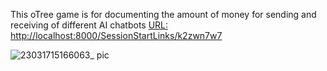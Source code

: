 This oTree game is for documenting the amount of money for sending and receiving of different AI chatbots
[URL: http://localhost:8000/SessionStartLinks/k2zwn7w7](http://localhost:8000/SessionSplitScreen/slh7qvd9)

![23031715166063_ pic](https://github.com/Rising-Stars-by-Sunshine/Yixin_Yue/assets/164857136/948a00cf-1b03-4624-ac3c-2770edc59cca)
